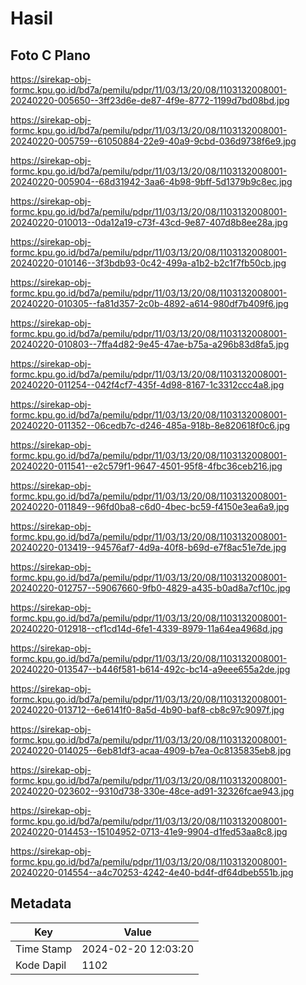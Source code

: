 # Hasil

## Foto C Plano

https://sirekap-obj-formc.kpu.go.id/bd7a/pemilu/pdpr/11/03/13/20/08/1103132008001-20240220-005650--3ff23d6e-de87-4f9e-8772-1199d7bd08bd.jpg

https://sirekap-obj-formc.kpu.go.id/bd7a/pemilu/pdpr/11/03/13/20/08/1103132008001-20240220-005759--61050884-22e9-40a9-9cbd-036d9738f6e9.jpg

https://sirekap-obj-formc.kpu.go.id/bd7a/pemilu/pdpr/11/03/13/20/08/1103132008001-20240220-005904--68d31942-3aa6-4b98-9bff-5d1379b9c8ec.jpg

https://sirekap-obj-formc.kpu.go.id/bd7a/pemilu/pdpr/11/03/13/20/08/1103132008001-20240220-010013--0da12a19-c73f-43cd-9e87-407d8b8ee28a.jpg

https://sirekap-obj-formc.kpu.go.id/bd7a/pemilu/pdpr/11/03/13/20/08/1103132008001-20240220-010146--3f3bdb93-0c42-499a-a1b2-b2c1f7fb50cb.jpg

https://sirekap-obj-formc.kpu.go.id/bd7a/pemilu/pdpr/11/03/13/20/08/1103132008001-20240220-010305--fa81d357-2c0b-4892-a614-980df7b409f6.jpg

https://sirekap-obj-formc.kpu.go.id/bd7a/pemilu/pdpr/11/03/13/20/08/1103132008001-20240220-010803--7ffa4d82-9e45-47ae-b75a-a296b83d8fa5.jpg

https://sirekap-obj-formc.kpu.go.id/bd7a/pemilu/pdpr/11/03/13/20/08/1103132008001-20240220-011254--042f4cf7-435f-4d98-8167-1c3312ccc4a8.jpg

https://sirekap-obj-formc.kpu.go.id/bd7a/pemilu/pdpr/11/03/13/20/08/1103132008001-20240220-011352--06cedb7c-d246-485a-918b-8e820618f0c6.jpg

https://sirekap-obj-formc.kpu.go.id/bd7a/pemilu/pdpr/11/03/13/20/08/1103132008001-20240220-011541--e2c579f1-9647-4501-95f8-4fbc36ceb216.jpg

https://sirekap-obj-formc.kpu.go.id/bd7a/pemilu/pdpr/11/03/13/20/08/1103132008001-20240220-011849--96fd0ba8-c6d0-4bec-bc59-f4150e3ea6a9.jpg

https://sirekap-obj-formc.kpu.go.id/bd7a/pemilu/pdpr/11/03/13/20/08/1103132008001-20240220-013419--94576af7-4d9a-40f8-b69d-e7f8ac51e7de.jpg

https://sirekap-obj-formc.kpu.go.id/bd7a/pemilu/pdpr/11/03/13/20/08/1103132008001-20240220-012757--59067660-9fb0-4829-a435-b0ad8a7cf10c.jpg

https://sirekap-obj-formc.kpu.go.id/bd7a/pemilu/pdpr/11/03/13/20/08/1103132008001-20240220-012918--cf1cd14d-6fe1-4339-8979-11a64ea4968d.jpg

https://sirekap-obj-formc.kpu.go.id/bd7a/pemilu/pdpr/11/03/13/20/08/1103132008001-20240220-013547--b446f581-b614-492c-bc14-a9eee655a2de.jpg

https://sirekap-obj-formc.kpu.go.id/bd7a/pemilu/pdpr/11/03/13/20/08/1103132008001-20240220-013712--6e6141f0-8a5d-4b90-baf8-cb8c97c9097f.jpg

https://sirekap-obj-formc.kpu.go.id/bd7a/pemilu/pdpr/11/03/13/20/08/1103132008001-20240220-014025--6eb81df3-acaa-4909-b7ea-0c8135835eb8.jpg

https://sirekap-obj-formc.kpu.go.id/bd7a/pemilu/pdpr/11/03/13/20/08/1103132008001-20240220-023602--9310d738-330e-48ce-ad91-32326fcae943.jpg

https://sirekap-obj-formc.kpu.go.id/bd7a/pemilu/pdpr/11/03/13/20/08/1103132008001-20240220-014453--15104952-0713-41e9-9904-d1fed53aa8c8.jpg

https://sirekap-obj-formc.kpu.go.id/bd7a/pemilu/pdpr/11/03/13/20/08/1103132008001-20240220-014554--a4c70253-4242-4e40-bd4f-df64dbeb551b.jpg


## Metadata

| Key        | Value               |
| ---------- | ------------------- |
| Time Stamp | 2024-02-20 12:03:20 |
| Kode Dapil | 1102                |




